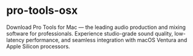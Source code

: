 # pro-tools-osx
Download Pro Tools for Mac — the leading audio production and mixing software for professionals. Experience studio-grade sound quality, low-latency performance, and seamless integration with macOS Ventura and Apple Silicon processors.
